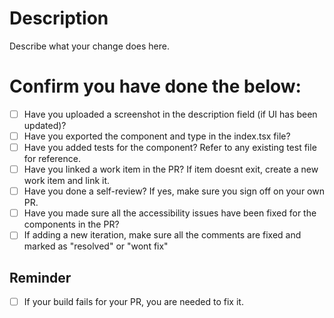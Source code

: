 # Description

Describe what your change does here.

# Confirm you have done the below: 

- [ ] Have you uploaded a screenshot in the description field (if UI has been updated)?
- [ ] Have you exported the component and type in the index.tsx file?
- [ ] Have you added tests for the component? Refer to any existing test file for reference.
- [ ] Have you linked a work item in the PR? If item doesnt exit, create a new work item and link it.
- [ ] Have you done a self-review? If yes, make sure you sign off on your own PR.
- [ ] Have you made sure all the accessibility issues have been fixed for the components in the PR?
- [ ] If adding a new iteration, make sure all the comments are fixed and marked as "resolved" or "wont fix"

## Reminder

- [ ] If your build fails for your PR, you are needed to fix it. 
